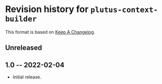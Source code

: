# Revision history for `plutus-context-builder`

This format is based on [Keep A Changelog](https://keepachangelog.com/en/1.0.0).

## Unreleased

## 1.0 -- 2022-02-04

* Initial release.

